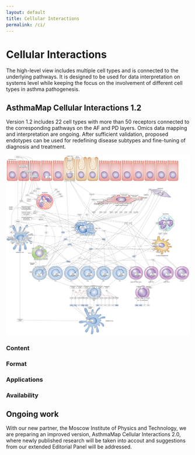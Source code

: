 ```yaml
---
layout: default
title: Cellular Interactions
permalink: /ci/
---
```


# Cellular Interactions

The high-level view includes multiple cell types and is connected to the underlying pathways. It is designed to be used for data interpretation on systems level while keeping the focus on the involvement of different cell types in asthma pathogenesis.

## AsthmaMap Cellular Interactions 1.2

Version 1.2 includes 22 cell types with more than 50 receptors connected to the corresponding pathways on the AF and PD layers. Omics data mapping and interpretation are ongoing. After sufficient validation, proposed endotypes can be used for redefining disease subtypes and fine-tuning of diagnosis and treatment. 

![](/images/ci/AsthmaMapCI-V1.2.png)

### Content

### Format

### Applications

### Availability

## Ongoing work

With our new partner, the Moscow Institute of Physics and Technology, we are preparing an improved version, AsthmaMap Cellular Interactions 2.0, where newly published research will be taken into accout and suggestions from our extended Editorial Panel will be addressed.
